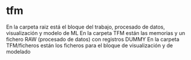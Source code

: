 # tfm

En la carpeta raiz está el bloque del trabajo, procesado de datos, visualización y modelo de ML
En la carpeta TFM están las memorias y un fichero RAW (procesado de datos) con registros DUMMY
En la carpeta TFM/ficheros están los ficheros para el bloque de visualización y de modelado
